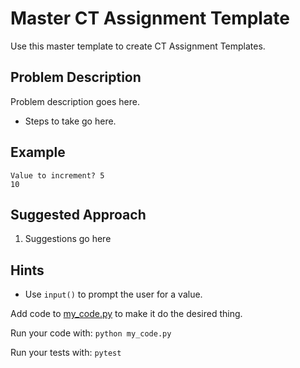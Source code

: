 # Master CT Assignment Template 

Use this master template to create CT Assignment Templates.

## Problem Description
Problem description goes here. 

* Steps to take go here. 

## Example
```
Value to increment? 5
10
```

## Suggested Approach
1) Suggestions go here

## Hints
* Use `input()` to prompt the user for a value. 

Add code to [my_code.py](./my_code.py) to make it do the desired thing.

Run your code with: `python my_code.py`

Run your tests with: `pytest`
